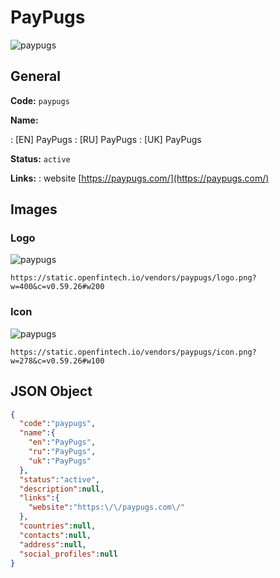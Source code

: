 
# PayPugs 
![paypugs](https://static.openfintech.io/vendors/paypugs/logo.png?w=400&c=v0.59.26#w200)  

## General 
 
**Code:** `paypugs` 
 
**Name:** 
 
:	[EN] PayPugs 
:	[RU] PayPugs 
:	[UK] PayPugs 
 
**Status:** `active` 
 
**Links:** 
: website [https://paypugs.com/](https://paypugs.com/) 
 

## Images 

### Logo 
 
![paypugs](https://static.openfintech.io/vendors/paypugs/logo.png?w=400&c=v0.59.26#w200)  

```
https://static.openfintech.io/vendors/paypugs/logo.png?w=400&c=v0.59.26#w200
```  

### Icon 
 
![paypugs](https://static.openfintech.io/vendors/paypugs/icon.png?w=278&c=v0.59.26#w100)  

```
https://static.openfintech.io/vendors/paypugs/icon.png?w=278&c=v0.59.26#w100
```  

## JSON Object 

```json
{
  "code":"paypugs",
  "name":{
    "en":"PayPugs",
    "ru":"PayPugs",
    "uk":"PayPugs"
  },
  "status":"active",
  "description":null,
  "links":{
    "website":"https:\/\/paypugs.com\/"
  },
  "countries":null,
  "contacts":null,
  "address":null,
  "social_profiles":null
}
```  
